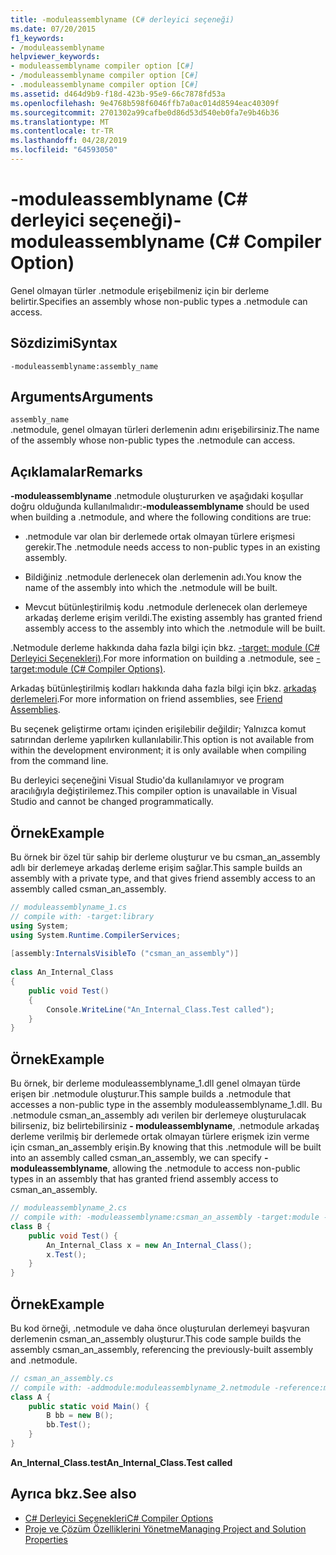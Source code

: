 ```yaml
---
title: -moduleassemblyname (C# derleyici seçeneği)
ms.date: 07/20/2015
f1_keywords:
- /moduleassemblyname
helpviewer_keywords:
- moduleassemblyname compiler option [C#]
- /moduleassemblyname compiler option [C#]
- .moduleassemblyname compiler option [C#]
ms.assetid: d464d9b9-f18d-423b-95e9-66c7878fd53a
ms.openlocfilehash: 9e4768b598f6046ffb7a0ac014d8594eac40309f
ms.sourcegitcommit: 2701302a99cafbe0d86d53d540eb0fa7e9b46b36
ms.translationtype: MT
ms.contentlocale: tr-TR
ms.lasthandoff: 04/28/2019
ms.locfileid: "64593050"
---
```

# <a name="-moduleassemblyname-c-compiler-option"></a><span data-ttu-id="bd35f-102">-moduleassemblyname (C# derleyici seçeneği)</span><span class="sxs-lookup"><span data-stu-id="bd35f-102">-moduleassemblyname (C# Compiler Option)</span></span>
<span data-ttu-id="bd35f-103">Genel olmayan türler .netmodule erişebilmeniz için bir derleme belirtir.</span><span class="sxs-lookup"><span data-stu-id="bd35f-103">Specifies an assembly whose non-public types a .netmodule can access.</span></span>  
  
## <a name="syntax"></a><span data-ttu-id="bd35f-104">Sözdizimi</span><span class="sxs-lookup"><span data-stu-id="bd35f-104">Syntax</span></span>  
  
```console  
-moduleassemblyname:assembly_name  
```  
  
## <a name="arguments"></a><span data-ttu-id="bd35f-105">Arguments</span><span class="sxs-lookup"><span data-stu-id="bd35f-105">Arguments</span></span>  
 `assembly_name`  
 <span data-ttu-id="bd35f-106">.netmodule, genel olmayan türleri derlemenin adını erişebilirsiniz.</span><span class="sxs-lookup"><span data-stu-id="bd35f-106">The name of the assembly whose non-public types the .netmodule can access.</span></span>  
  
## <a name="remarks"></a><span data-ttu-id="bd35f-107">Açıklamalar</span><span class="sxs-lookup"><span data-stu-id="bd35f-107">Remarks</span></span>  
 <span data-ttu-id="bd35f-108">**-moduleassemblyname** .netmodule oluştururken ve aşağıdaki koşullar doğru olduğunda kullanılmalıdır:</span><span class="sxs-lookup"><span data-stu-id="bd35f-108">**-moduleassemblyname** should be used when building a .netmodule, and where the following conditions are true:</span></span>  
  
- <span data-ttu-id="bd35f-109">.netmodule var olan bir derlemede ortak olmayan türlere erişmesi gerekir.</span><span class="sxs-lookup"><span data-stu-id="bd35f-109">The .netmodule needs access to non-public types in an existing assembly.</span></span>  
  
- <span data-ttu-id="bd35f-110">Bildiğiniz .netmodule derlenecek olan derlemenin adı.</span><span class="sxs-lookup"><span data-stu-id="bd35f-110">You know the name of the assembly into which the .netmodule will be built.</span></span>  
  
- <span data-ttu-id="bd35f-111">Mevcut bütünleştirilmiş kodu .netmodule derlenecek olan derlemeye arkadaş derleme erişim verildi.</span><span class="sxs-lookup"><span data-stu-id="bd35f-111">The existing assembly has granted friend assembly access to the assembly into which the .netmodule will be built.</span></span>  
  
 <span data-ttu-id="bd35f-112">.Netmodule derleme hakkında daha fazla bilgi için bkz. [-target: module (C# Derleyici Seçenekleri)](../../../csharp/language-reference/compiler-options/target-module-compiler-option.md).</span><span class="sxs-lookup"><span data-stu-id="bd35f-112">For more information on building a .netmodule, see [-target:module (C# Compiler Options)](../../../csharp/language-reference/compiler-options/target-module-compiler-option.md).</span></span>  
  
 <span data-ttu-id="bd35f-113">Arkadaş bütünleştirilmiş kodları hakkında daha fazla bilgi için bkz. [arkadaş derlemeleri](../../../standard/assembly/friend-assemblies.md).</span><span class="sxs-lookup"><span data-stu-id="bd35f-113">For more information on friend assemblies, see [Friend Assemblies](../../../standard/assembly/friend-assemblies.md).</span></span>  
  
 <span data-ttu-id="bd35f-114">Bu seçenek geliştirme ortamı içinden erişilebilir değildir; Yalnızca komut satırından derleme yapılırken kullanılabilir.</span><span class="sxs-lookup"><span data-stu-id="bd35f-114">This option is not available from within the development environment; it is only available when compiling from the command line.</span></span>  
  
 <span data-ttu-id="bd35f-115">Bu derleyici seçeneğini Visual Studio'da kullanılamıyor ve program aracılığıyla değiştirilemez.</span><span class="sxs-lookup"><span data-stu-id="bd35f-115">This compiler option is unavailable in Visual Studio and cannot be changed programmatically.</span></span>  
  
## <a name="example"></a><span data-ttu-id="bd35f-116">Örnek</span><span class="sxs-lookup"><span data-stu-id="bd35f-116">Example</span></span>  
 <span data-ttu-id="bd35f-117">Bu örnek bir özel tür sahip bir derleme oluşturur ve bu csman_an_assembly adlı bir derlemeye arkadaş derleme erişim sağlar.</span><span class="sxs-lookup"><span data-stu-id="bd35f-117">This sample builds an assembly with a private type, and that gives friend assembly access to an assembly called csman_an_assembly.</span></span>  
  
```csharp  
// moduleassemblyname_1.cs  
// compile with: -target:library  
using System;  
using System.Runtime.CompilerServices;  
  
[assembly:InternalsVisibleTo ("csman_an_assembly")]  
  
class An_Internal_Class   
{  
    public void Test()   
    {   
        Console.WriteLine("An_Internal_Class.Test called");   
    }  
}  
```  
  
## <a name="example"></a><span data-ttu-id="bd35f-118">Örnek</span><span class="sxs-lookup"><span data-stu-id="bd35f-118">Example</span></span>  
 <span data-ttu-id="bd35f-119">Bu örnek, bir derleme moduleassemblyname_1.dll genel olmayan türde erişen bir .netmodule oluşturur.</span><span class="sxs-lookup"><span data-stu-id="bd35f-119">This sample builds a .netmodule that accesses a non-public type in the assembly moduleassemblyname_1.dll.</span></span> <span data-ttu-id="bd35f-120">Bu .netmodule csman_an_assembly adı verilen bir derlemeye oluşturulacak bilirseniz, biz belirtebilirsiniz **- moduleassemblyname**, .netmodule arkadaş derleme verilmiş bir derlemede ortak olmayan türlere erişmek izin verme için csman_an_assembly erişin.</span><span class="sxs-lookup"><span data-stu-id="bd35f-120">By knowing that this .netmodule will be built into an assembly called csman_an_assembly, we can specify **-moduleassemblyname**, allowing the .netmodule to access non-public types in an assembly that has granted friend assembly access to csman_an_assembly.</span></span>  
  
```csharp  
// moduleassemblyname_2.cs  
// compile with: -moduleassemblyname:csman_an_assembly -target:module -reference:moduleassemblyname_1.dll  
class B {  
    public void Test() {  
        An_Internal_Class x = new An_Internal_Class();  
        x.Test();  
    }  
}  
```  
  
## <a name="example"></a><span data-ttu-id="bd35f-121">Örnek</span><span class="sxs-lookup"><span data-stu-id="bd35f-121">Example</span></span>  
 <span data-ttu-id="bd35f-122">Bu kod örneği, .netmodule ve daha önce oluşturulan derlemeyi başvuran derlemenin csman_an_assembly oluşturur.</span><span class="sxs-lookup"><span data-stu-id="bd35f-122">This code sample builds the assembly csman_an_assembly, referencing the previously-built assembly and .netmodule.</span></span>  
  
```csharp  
// csman_an_assembly.cs  
// compile with: -addmodule:moduleassemblyname_2.netmodule -reference:moduleassemblyname_1.dll  
class A {  
    public static void Main() {  
        B bb = new B();  
        bb.Test();  
    }  
}  
```  
  
<span data-ttu-id="bd35f-123">**An_Internal_Class.test**</span><span class="sxs-lookup"><span data-stu-id="bd35f-123">**An_Internal_Class.Test called**</span></span>

## <a name="see-also"></a><span data-ttu-id="bd35f-124">Ayrıca bkz.</span><span class="sxs-lookup"><span data-stu-id="bd35f-124">See also</span></span>

- [<span data-ttu-id="bd35f-125">C# Derleyici Seçenekleri</span><span class="sxs-lookup"><span data-stu-id="bd35f-125">C# Compiler Options</span></span>](../../../csharp/language-reference/compiler-options/index.md)
- [<span data-ttu-id="bd35f-126">Proje ve Çözüm Özelliklerini Yönetme</span><span class="sxs-lookup"><span data-stu-id="bd35f-126">Managing Project and Solution Properties</span></span>](/visualstudio/ide/managing-project-and-solution-properties)
